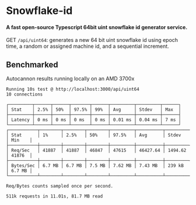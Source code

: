 # Snowflake-id

#### A fast open-source Typescript 64bit uint snowflake id generator service.

GET `/api/uint64`: generates a new 64 bit uint snowflake id using epoch time, a random or assigned machine id, and a sequential increment.

## Benchmarked 
Autocannon results running locally on an AMD 3700x

```
Running 10s test @ http://localhost:3000/api/uint64
10 connections

┌─────────┬──────┬──────┬───────┬──────┬─────────┬─────────┬──────┐
│ Stat    │ 2.5% │ 50%  │ 97.5% │ 99%  │ Avg     │ Stdev   │ Max  │
├─────────┼──────┼──────┼───────┼──────┼─────────┼─────────┼──────┤
│ Latency │ 0 ms │ 0 ms │ 0 ms  │ 0 ms │ 0.01 ms │ 0.04 ms │ 7 ms │
└─────────┴──────┴──────┴───────┴──────┴─────────┴─────────┴──────┘
┌───────────┬────────┬────────┬────────┬─────────┬──────────┬─────────┬────────┐
│ Stat      │ 1%     │ 2.5%   │ 50%    │ 97.5%   │ Avg      │ Stdev   │ Min    │
├───────────┼────────┼────────┼────────┼─────────┼──────────┼─────────┼────────┤
│ Req/Sec   │ 41887  │ 41887  │ 46847  │ 47615   │ 46427.64 │ 1494.62 │ 41876  │
├───────────┼────────┼────────┼────────┼─────────┼──────────┼─────────┼────────┤
│ Bytes/Sec │ 6.7 MB │ 6.7 MB │ 7.5 MB │ 7.62 MB │ 7.43 MB  │ 239 kB  │ 6.7 MB │
└───────────┴────────┴────────┴────────┴─────────┴──────────┴─────────┴────────┘

Req/Bytes counts sampled once per second.

511k requests in 11.01s, 81.7 MB read
```